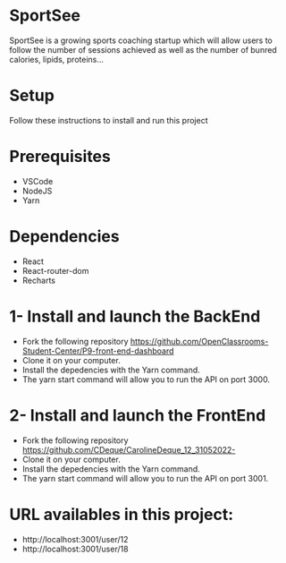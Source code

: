 # SportSee

SportSee is a growing sports coaching startup which will allow users to follow the number of sessions achieved as well as the number of bunred calories, lipids, proteins...

# Setup
Follow these instructions to install and run this project

# Prerequisites
- VSCode
- NodeJS
- Yarn

# Dependencies

- React
- React-router-dom
- Recharts

# 1- Install and launch the BackEnd

- Fork the following repository https://github.com/OpenClassrooms-Student-Center/P9-front-end-dashboard
- Clone it on your computer.
- Install the depedencies with the Yarn command.
- The yarn start command will allow you to run the API on port 3000.

# 2- Install and launch the FrontEnd

- Fork the following repository https://github.com/CDeque/CarolineDeque_12_31052022-
- Clone it on your computer.
- Install the depedencies with the Yarn command.
- The yarn start command will allow you to run the API on port 3001.

# URL availables in this project:
  
  - http://localhost:3001/user/12
  - http://localhost:3001/user/18